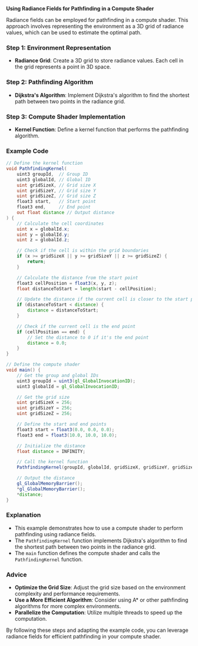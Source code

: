 **Using Radiance Fields for Pathfinding in a Compute Shader**

Radiance fields can be employed for pathfinding in a compute shader. This approach involves representing the environment as a 3D grid of radiance values, which can be used to estimate the optimal path.

### Step 1: **Environment Representation**

- **Radiance Grid**: Create a 3D grid to store radiance values. Each cell in the grid represents a point in 3D space.

### Step 2: **Pathfinding Algorithm**

- **Dijkstra's Algorithm**: Implement Dijkstra's algorithm to find the shortest path between two points in the radiance grid.

### Step 3: **Compute Shader Implementation**

- **Kernel Function**: Define a kernel function that performs the pathfinding algorithm.

### **Example Code**

```glsl
// Define the kernel function
void PathfindingKernel(
    uint3 groupId,  // Group ID
    uint3 globalId, // Global ID
    uint gridSizeX, // Grid size X
    uint gridSizeY, // Grid size Y
    uint gridSizeZ, // Grid size Z
    float3 start,   // Start point
    float3 end,     // End point
    out float distance // Output distance
) {
    // Calculate the cell coordinates
    uint x = globalId.x;
    uint y = globalId.y;
    uint z = globalId.z;

    // Check if the cell is within the grid boundaries
    if (x >= gridSizeX || y >= gridSizeY || z >= gridSizeZ) {
        return;
    }

    // Calculate the distance from the start point
    float3 cellPosition = float3(x, y, z);
    float distanceToStart = length(start - cellPosition);

    // Update the distance if the current cell is closer to the start point
    if (distanceToStart < distance) {
        distance = distanceToStart;
    }

    // Check if the current cell is the end point
    if (cellPosition == end) {
        // Set the distance to 0 if it's the end point
        distance = 0.0;
    }
}

// Define the compute shader
void main() {
    // Get the group and global IDs
    uint3 groupId = uint3(gl_GlobalInvocationID);
    uint3 globalId = gl_GlobalInvocationID;

    // Get the grid size
    uint gridSizeX = 256;
    uint gridSizeY = 256;
    uint gridSizeZ = 256;

    // Define the start and end points
    float3 start = float3(0.0, 0.0, 0.0);
    float3 end = float3(10.0, 10.0, 10.0);

    // Initialize the distance
    float distance = INFINITY;

    // Call the kernel function
    PathfindingKernel(groupId, globalId, gridSizeX, gridSizeY, gridSizeZ, start, end, distance);

    // Output the distance
    gl_GlobalMemoryBarrier();
    *gl_GlobalMemoryBarrier();
    *distance;
}
```

### **Explanation**

- This example demonstrates how to use a compute shader to perform pathfinding using radiance fields.
- The `PathfindingKernel` function implements Dijkstra's algorithm to find the shortest path between two points in the radiance grid.
- The `main` function defines the compute shader and calls the `PathfindingKernel` function.

### **Advice**

- **Optimize the Grid Size**: Adjust the grid size based on the environment complexity and performance requirements.
- **Use a More Efficient Algorithm**: Consider using A\* or other pathfinding algorithms for more complex environments.
- **Parallelize the Computation**: Utilize multiple threads to speed up the computation.

By following these steps and adapting the example code, you can leverage radiance fields for efficient pathfinding in your compute shader.